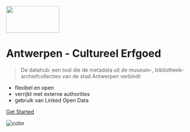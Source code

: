 <!-- _coverpage.md -->

<img src="http://cdn.antwerpen.be/digipolis_branding_scss/5.0.0/assets/images/digipolis-logo.svg" alt="" width="144" height="72">

# Antwerpen - Cultureel Erfgoed

> De datahub: een tool die de metadata uit de museum-, bibliotheek- archiefcollecties van de stad Antwerpen verbindt

- flexibel en open
- verrijkt met externe authorities 
- gebruik van Linked Open Data

<!-- [GitHub](https://github.com/digipolisantwerpdocumentation/antwerp-cultureel-erfgoed) -->
[Get Started](#main)

![color](#0057b7)
